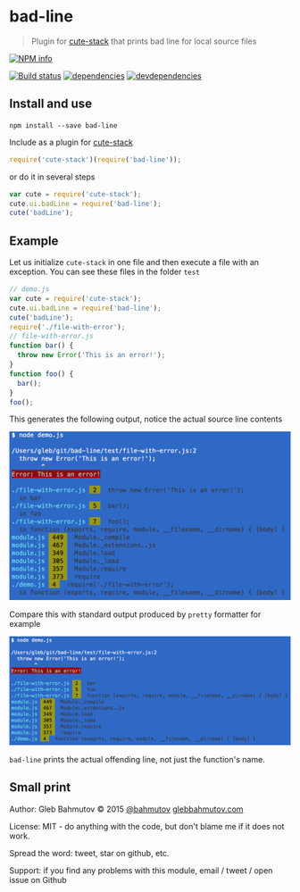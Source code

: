 # bad-line

> Plugin for [cute-stack][cute-stack] that prints bad line for local source files

[![NPM info][nodei.co]](https://npmjs.org/package/bad-line)

[![Build status][ci-image]][ci-url]
[![dependencies][dependencies-image]][dependencies-url]
[![devdependencies][bad-line-devdependencies-image] ][bad-line-devdependencies-url]

## Install and use

    npm install --save bad-line

Include as a plugin for [cute-stack][cute-stack]

```js
require('cute-stack')(require('bad-line'));
```

or do it in several steps

```js
var cute = require('cute-stack');
cute.ui.badLine = require('bad-line');
cute('badLine');
```

## Example

Let us initialize `cute-stack` in one file and then execute a file with an exception.
You can see these files in the folder `test`

```js
// demo.js
var cute = require('cute-stack');
cute.ui.badLine = require('bad-line');
cute('badLine');
require('./file-with-error');
// file-with-error.js
function bar() {
  throw new Error('This is an error!');
}
function foo() {
  bar();
}
foo();
```

This generates the following output, notice the actual source line contents

![bad-line output](images/bad-line.png)

Compare this with standard output produced by `pretty` formatter for example

![pretty output](images/pretty.png)

`bad-line` prints the actual offending line, not just the function's name.

## Small print

Author: Gleb Bahmutov &copy; 2015
[@bahmutov](https://twitter.com/bahmutov) [glebbahmutov.com](http://glebbahmutov.com)

License: MIT - do anything with the code, but don't blame me if it does not work.

Spread the word: tweet, star on github, etc.

Support: if you find any problems with this module, email / tweet / open issue on Github

[ci-image]: https://travis-ci.org/bahmutov/bad-line.png?branch=master
[ci-url]: https://travis-ci.org/bahmutov/bad-line
[nodei.co]: https://nodei.co/npm/bad-line.png?downloads=true
[dependencies-image]: https://david-dm.org/bahmutov/bad-line.png
[dependencies-url]: https://david-dm.org/bahmutov/bad-line
[bad-line-devdependencies-image]: https://david-dm.org/bahmutov/bad-line/dev-status.png
[bad-line-devdependencies-url]: https://david-dm.org/bahmutov/bad-line#info=devDependencies

[cute-stack]: https://github.com/davidmarkclements/cute-stack

